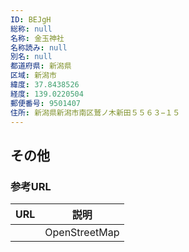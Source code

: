 ```yaml
---
ID: BEJgH
総称: null
名称: 金玉神社
名称読み: null
別名: null
都道府県: 新潟県
区域: 新潟市
緯度: 37.8438526
経度: 139.0220504
郵便番号: 9501407
住所: 新潟県新潟市南区鷲ノ木新田５５６３−１５
---
```


## その他

### 参考URL

| URL | 説明          |
| --- | ------------- |
|     | OpenStreetMap |
